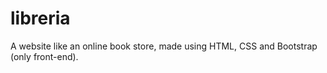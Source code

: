 # libreria
A website like an online book store, made using HTML, CSS and Bootstrap (only front-end).
